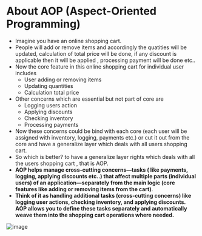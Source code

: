 # About AOP (Aspect-Oriented Programming)
- Imagine you have an online shopping cart.
- People will add or remove items and accordingly the quatities will be updated, calculation of total price will be done, if any discount is applicable then it will be applied , processing payment will be done etc..
- Now the core feature in this online shopping cart for individual user includes
  - User adding or removing items
  - Updating quantities
  - Calculation total price
- Other concerns which are essential but not part of core are
  - Logging users action
  - Applying discounts
  - Checking inventory
  - Processing payments
- Now these concerns could be bind with each core (each user will be assigned with inventory, logging, payments etc.) or cut it out from the core and have a generalize layer which deals with all users shopping cart.
- So which is better? to have a generalize layer rights which deals with all the users shopping cart , that is AOP.
- **AOP helps manage cross-cutting concerns—tasks ( like payments, logging, applying discounts etc..) that affect multiple parts (individual users) of an application—separately from the main logic (core features like adding or removing items from the cart)**.
- **Think of it as handling additional tasks (cross-cutting concerns) like logging user actions, checking inventory, and applying discounts. AOP allows you to define these tasks separately and automatically weave them into the shopping cart operations where needed.**

![image](https://github.com/user-attachments/assets/f457afe9-98fc-457f-920b-977c5f7f8853)









